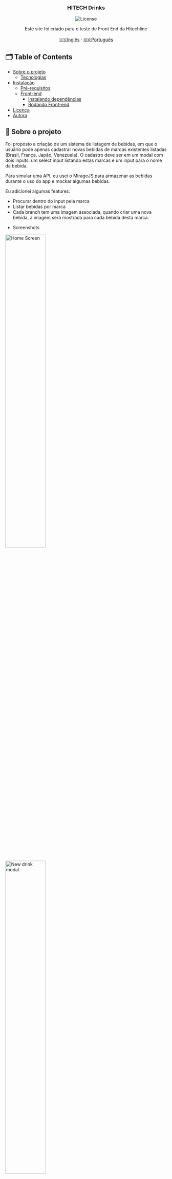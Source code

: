 <p align="center">

  <h3 align="center">HITECH Drinks</h3>

<p align="center">
  <img src="https://img.shields.io/static/v1?label=Lincense&message=MIT&color=0000ff " alt="License" />
</p>

<p align="center">
    Este site foi criado para o teste de Front End da Hitechline
    <br />
    <br />
    <a href="README.md">🇺🇸Inglês</a>
    ·
    <a href="README-pt.md">🇧🇷Português</a>
  </p>
</p>

<!-- TABLE OF CONTENTS -->
## 🗂 Table of Contents

* [Sobre o projeto](#book-sobre-o-projeto)
  * [Tecnologias](#computer-tecnologias)
* [Instalação](#bricks-instalação)
  * [Pré-requisitos](#construction-pre-requisitos)
  * [Front-end](#lipstick-front-end)
    * [Instalando dependências](#construction-instalando-dependencias)
    * [Rodando Front-end](#arrow_forward-rodando-front-end)
* [Licença](#page_facing_up-licença)
* [Autora](#woman_technologist-autora)

## :book: Sobre o projeto

Foi proposto a criação de um sistema de listagem de bebidas, em que o usuário pode apenas cadastrar novas bebidas de marcas existentes listadas (Brasil, França, Japão, Venezuela). O cadastro deve ser em um modal com dois inputs: um select input listando estas marcas e um input para o nome da bebida.

Para simular uma API, eu usei o MirageJS para armazenar as bebidas durante o uso do app e mockar algumas bebidas.

Eu adicionei algumas features:

- Procurar dentro do input pela marca
- Listar bebidas por marca
- Cada branch tem uma imagem associada, quando criar uma nova bebida, a imagem será mostrada para cada bebida desta marca.


* Screenshots

<img src='https://user-images.githubusercontent.com/62452619/144726073-40a42d74-23d3-4f86-91bd-7c63b5e6ad52.png' alt='Home Screen' width='50%' />
<img src='https://user-images.githubusercontent.com/62452619/144726071-b3ba0bfc-93ea-4be1-a4aa-48e7783e1ef9.png' alt='New drink modal' width='50%' />



### :computer: Tecnologias

* [TypeScript](https://www.typescriptlang.org)
* [React.js](https://reactjs.org/docs/getting-started.html)
* [Yarn](https://yarnpkg.com)
* [Axios](https://axios-http.com/docs/intro)
* [MirageJS](https://miragejs.com)

## :bricks: Instalação

Este projeto usa [Node.js](https://nodejs.org/en/) e[Yarn](https://yarnpkg.com), voc6e precisará deles para instalar as dependências.

### :construction: Pré-requisitos

Clone este repositório:
```bash

$ git clone https://github.com/3salles/drinks-store.git

# Entre na pasta `drinks-store`:

$ cd drinks-store
```

🚨 Se você não possui git instalado em sua máquina, você pode instalá-lo [aqui](https://git-scm.com/downloads).

## :lipstick: Front-end

### :construction: Instalando dependências

Na pasta drink-store, instale as dependências pelo seguinte comando:

```bash
$ yarn install
```

### :arrow_forward: Rodando Front-end

Rode o seguinte comando para ver a aplicação:

```bash
$ yarn start
```

Aplicação estará disponível em  `http://localhost:3000`.

## :page_facing_up: Licença

Este projeto usa a licença [MIT](https://github.com/3salles/user-crud/blob/main/LICENSE).

## :woman_technologist: Autora

<p align="center">
  <a href="https://github.com/3salles"><img src="https://img.shields.io/badge/-Github-000?style=flat-square&logo=Github&logoColor=white&link=https://github.com/3salles" alt="Github" /></a>
  <a href="https://www.linkedin.com/in/beatriz-salles-b701a31a6/"><img src="https://img.shields.io/badge/-LinkedIn-blue?style=flat-square&logo=Linkedin&logoColor=white&link=https://www.linkedin.com/in/beatriz-salles-b701a31a6" alt="LinkendIn" /></a>
  <a href="mailto:beatrizsallesss@gmail.com"><img src="https://img.shields.io/badge/-Gmail-c14438?style=flat-square&logo=Gmail&logoColor=white&link=mailto:beatrizsallesss@gmail.com" alt="Gmail" /></a>
</p>

<p align="center">Developed with 💜 by Beatriz Salles</p>
